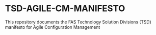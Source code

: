 # TSD-AGILE-CM-MANIFESTO
This repository documents the FAS Technology Solution Divisions (TSD) manifesto for Agile Configuration Management
